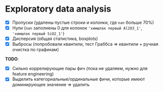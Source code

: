 # Exploratory data analysis
- [x] Пропуски (удалены пустые строки и колонки, где `nan` больше 70%)
- [x] Нули (`nan` заполнены 0 для колонок `'химшлак первый Al2O3_1'`, `'химшлак первый SiO2_1'`)
- [x] Дисперсия (общая статистика, boxplots)
- [x] Выбросы (попробовали квантили, тест Граббса => квантили + ручная очистка по графикам)

**TODO**:
- [x] Сильно коррелирующие пары фич (пока не удаляем, нужно для feature engineering)
- [x] Выделить категориальные/ординальные фичи, которые имеют доминирующее значение => удалить
